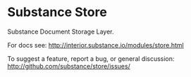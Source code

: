 # Substance Store

Substance Document Storage Layer.

For docs see: http://interior.substance.io/modules/store.html

To suggest a feature, report a bug, or general discussion: http://github.com/substance/store/issues/
